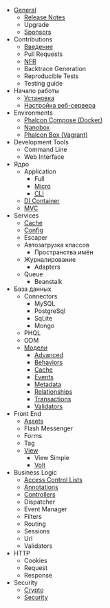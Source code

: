 - [General](/en/[[version]]/introduction) 
    - [Release Notes](/en/[[version]]/release-notes)
    - Upgrade
    - [Sponsors](/en/[[version]]/sponsors)
- Contributions 
    - [Введение](/en/[[version]]/contributions)
    - Pull Requests
    - [NFR](/en/[[version]]/new-feature-request)
    - Backtrace Generation
    - Reproducible Tests
    - Testing guide
- Начало работы 
    - [Установка](/en/[[version]]/installation)
    - [Настройка веб-сервера](/en/[[version]]/webserver-setup)
- Environments 
    - [Phalcon Compose (Docker)](/en/[[version]]/environments-docker)
    - [Nanobox](/en/[[version]]/environments-nanobox)
    - [Phalcon Box (Vagrant)](/en/[[version]]/environments-vagrant)
- Development Tools 
    - Command Line
    - Web Interface
- Ядро 
    - Application 
        - Full
        - [Micro](/en/[[version]]/application-micro)
        - [CLI](/en/[[version]]/application-cli)
    - [DI Container](/en/[[version]]/di)
    - [MVC](/en/[[version]]/mvc)
- Services 
    - [Cache](/en/[[version]]/cache)
    - [Config](/en/[[version]]/config)
    - Escaper
    - Автозагрузка классов 
        - Пространства имён
    - Журналирование 
        - Adapters
    - Queue 
        - Beanstalk
- База данных 
    - Connectors 
        - MySQL
        - PostgreSql
        - SqLite
        - Mongo
    - PHQL
    - ODM
    - [Модели](/en/[[version]]/models) 
        - [Advanced](/en/[[version]]/models-advanced)
        - [Behaviors](/en/[[version]]/models-behaviors)
        - [Cache](/en/[[version]]/models-cache)
        - [Events](/en/[[version]]/models-events)
        - [Metadata](/en/[[version]]/models-metadata)
        - [Relationships](/en/[[version]]/models-relationships)
        - [Transactions](/en/[[version]]/models-transactions)
        - [Validators](/en/[[version]]/models-validators)
- Front End 
    - [Assets](/en/[[version]]/assets)
    - Flash Messenger
    - Forms
    - Tag
    - [View](/en/[[version]]/views) 
        - View Simple
        - [Volt](/en/[[version]]/volt)
- Business Logic 
    - [Access Control Lists](/en/[[version]]/acl)
    - [Annotations](/en/[[version]]/annotations)
    - [Controllers](/en/[[version]]/controllers)
    - Dispatcher
    - Event Manager
    - Filters
    - Routing
    - Sessions
    - Url
    - Validators
- HTTP 
    - Cookies
    - Request
    - Response
- Security 
    - [Crypto](/en/[[version]]/crypt)
    - [Security](/en/[[version]]/security)